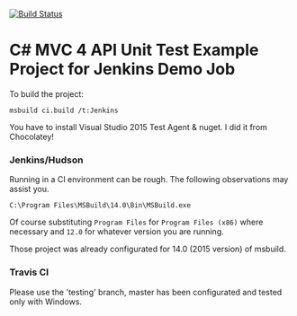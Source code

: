 [![Build Status](https://travis-ci.org/slenky/c-sharp-mvc4api-unit-test-example-project.svg?branch=testing)](https://travis-ci.org/slenky/c-sharp-mvc4api-unit-test-example-project)

C# MVC 4 API Unit Test Example Project for Jenkins Demo Job
=========================================

To build the project:
```
msbuild ci.build /t:Jenkins
```
You have to install Visual Studio 2015 Test Agent & nuget. I did it from Chocolatey!

### Jenkins/Hudson ###
Running in a CI environment can be rough. The following observations may assist you.

	C:\Program Files\MSBuild\14.0\Bin\MSBuild.exe

Of course substituting `Program Files` for `Program Files (x86)` where necessary and `12.0` for whatever version you are running.

Those project was already configurated for 14.0 (2015 version) of msbuild.
### Travis CI ###
Please use the 'testing' branch, master has been configurated and tested only with Windows.

